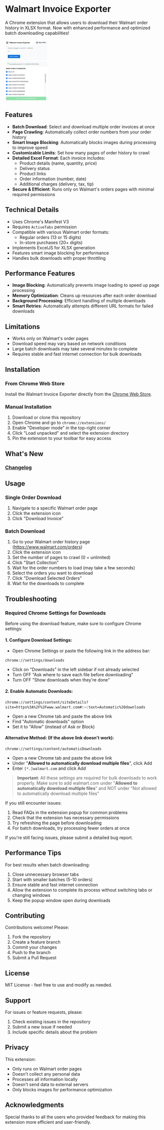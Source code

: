 # Walmart Invoice Exporter

A Chrome extension that allows users to download their Walmart order history in XLSX format. Now with enhanced performance and optimized batch downloading capabilities!

<img src="./screenshot.webp" alt="Screenshot of extension" height="200">

## Features

- **Batch Download**: Select and download multiple order invoices at once
- **Page Crawling**: Automatically collect order numbers from your order history
- **Smart Image Blocking**: Automatically blocks images during processing to improve speed
- **Customizable Limits**: Set how many pages of order history to crawl
- **Detailed Excel Format**: Each invoice includes:
  - Product details (name, quantity, price)
  - Delivery status
  - Product links
  - Order information (number, date)
  - Additional charges (delivery, tax, tip)
- **Secure & Efficient**: Runs only on Walmart's orders pages with minimal required permissions

## Technical Details

- Uses Chrome's Manifest V3
- Requires `ActiveTabs` permission
- Compatible with various Walmart order formats:
  - Regular orders (13 or 15 digits)
  - In-store purchases (20+ digits)
- Implements ExcelJS for XLSX generation
- Features smart image blocking for performance
- Handles bulk downloads with proper throttling

## Performance Features

- **Image Blocking**: Automatically prevents image loading to speed up page processing
- **Memory Optimization**: Cleans up resources after each order download
- **Background Processing**: Efficient handling of multiple downloads
- **Smart Retries**: Automatically attempts different URL formats for failed downloads

## Limitations

- Works only on Walmart's order pages
- Download speed may vary based on network conditions
- Large batch downloads may take several minutes to complete
- Requires stable and fast internet connection for bulk downloads

## Installation

### From Chrome Web Store

Install the Walmart Invoice Exporter directly from the [Chrome Web Store](https://chromewebstore.google.com/detail/walmart-invoice-exporter/bndkihecbbkoligeekekdgommmdllfpe).

### Manual Installation

1. Download or clone this repository
2. Open Chrome and go to `chrome://extensions/`
3. Enable "Developer mode" in the top-right corner
4. Click "Load unpacked" and select the extension directory
5. Pin the extension to your toolbar for easy access

## What's New
### [Changelog](./CHANGELOG.md)

## Usage

### Single Order Download

1. Navigate to a specific Walmart order page
2. Click the extension icon
3. Click "Download Invoice"

### Batch Download

1. Go to your Walmart order history page (https://www.walmart.com/orders)
2. Click the extension icon
3. Set the number of pages to crawl (0 = unlimited)
4. Click "Start Collection"
5. Wait for the order numbers to load (may take a few seconds)
6. Select the orders you want to download
7. Click "Download Selected Orders"
8. Wait for the downloads to complete



## Troubleshooting

### Required Chrome Settings for Downloads

Before using the download feature, make sure to configure Chrome settings:

#### 1. Configure Download Settings:
- Open Chrome Settings or paste the following link in the address bar:
```
chrome://settings/downloads
```
- Click on "Downloads" in the left sidebar if not already selected
- Turn OFF "Ask where to save each file before downloading"
- Turn OFF "Show downloads when they're done"

#### 2. Enable Automatic Downloads:
```
chrome://settings/content/siteDetails?site=https%3A%2F%2Fwww.walmart.com#:~:text=Automatic%20downloads
```
- Open a new Chrome tab and paste the above link
- Find "Automatic downloads" option
- Set it to "Allow" (instead of Ask or Block)

#### Alternative Method: (If the above link doesn't work):
```
chrome://settings/content/automaticDownloads
```
- Open a new Chrome tab and paste the above link
- Under "**Allowed to automatically download multiple files**", click Add
- Enter `[*.]walmart.com` and click Add

> **Important**: All these settings are required for bulk downloads to work properly. Make sure to add walmart.com under "**Allowed to automatically download multiple files**" and NOT under "Not allowed to automatically download multiple files"

If you still encounter issues:

1. Read FAQs in the extension popup for common problems
2. Check that the extension has necessary permissions
3. Try refreshing the page before downloading
4. For batch downloads, try processing fewer orders at once

If you're still facing issues, please submit a detailed bug report.

## Performance Tips

For best results when batch downloading:

1. Close unnecessary browser tabs
2. Start with smaller batches (5-10 orders)
3. Ensure stable and fast internet connection
4. Allow the extension to complete its process without switching tabs or changing windows
5. Keep the popup window open during downloads


## Contributing

Contributions welcome! Please:

1. Fork the repository
2. Create a feature branch
3. Commit your changes
4. Push to the branch
5. Submit a Pull Request

## License

MIT License - feel free to use and modify as needed.

## Support

For issues or feature requests, please:

1. Check existing issues in the repository
2. Submit a new issue if needed
3. Include specific details about the problem

## Privacy

This extension:

- Only runs on Walmart order pages
- Doesn't collect any personal data
- Processes all information locally
- Doesn't send data to external servers
- Only blocks images for performance optimization

## Acknowledgments

Special thanks to all the users who provided feedback for making this extension more efficient and user-friendly.
